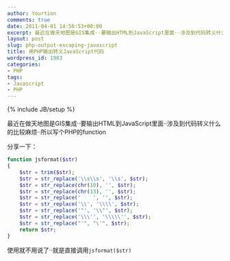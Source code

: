 ```yaml
---
author: Yourtion
comments: true
date: 2011-04-01 14:56:53+00:00
excerpt: 最近在做天地图是GIS集成··要输出HTML到JavaScript里面··涉及到代码转义什么的比较麻烦··所以写个PHP的function
layout: post
slug: php-output-escaping-javascript
title: 用PHP输出转义JavaScript代码
wordpress_id: 1983
categories:
- PHP
tags:
- Javascript
- PHP
---
```

{% include JB/setup %}

最近在做天地图是GIS集成··要输出HTML到JavaScript里面··涉及到代码转义什么的比较麻烦··所以写个PHP的function

分享一下：

```php
function jsformat($str)
{
    $str = trim($str);
    $str = str_replace('\\s\\s', '\\s', $str);
    $str = str_replace(chr(10), '', $str);
    $str = str_replace(chr(13), '', $str);
    $str = str_replace('	', '', $str);
    $str = str_replace('\\', '\\\\', $str);
    $str = str_replace('"', '\\"', $str);
    $str = str_replace('\\\'', '\\\\\'', $str);
    $str = str_replace("'", "\'", $str);
    return $str;
}
```

使用就不用说了··就是直接调用```jsformat($str)```

